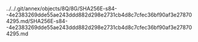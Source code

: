 ../../.git/annex/objects/8Q/8G/SHA256E-s84--4e2383269dde55ae243ddd882d298e2731cb4d8c7cfec36bf90af3e278704295.md/SHA256E-s84--4e2383269dde55ae243ddd882d298e2731cb4d8c7cfec36bf90af3e278704295.md